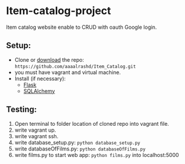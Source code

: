 # Item-catalog-project
Item catalog website enable to CRUD with oauth Google login.

## Setup:

* Clone or [download](https://github.com/aaaalrashd/Item_Catalog) the repo: `https://github.com/aaaalrashd/Item_Catalog.git`
* you must have vagrant and virtual machine.
* Install (if necessary): 
  * [Flask](http://flask.pocoo.org/docs/0.11/installation/)
  * [SQLAlchemy](http://docs.sqlalchemy.org/en/latest/intro.html)

## Testing:

1. Open terminal to folder location of cloned repo into vagrant file.
2. write vagrant up.
3. write vagrant ssh.
4. write database_setup.py: `python database_setup.py`
5. write databaseOfFilms.py: `python databaseOfFilms.py`
6. write films.py to start web app: `python films.py` into localhost:5000
